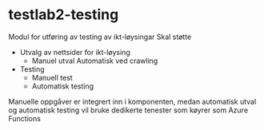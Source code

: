 # testlab2-testing
Modul for utføring av testing av ikt-løysingar
Skal støtte 
* Utvalg av nettsider for ikt-løysing
  * Manuel utval
   Automatisk ved crawling
* Testing
  * Manuell test
  * Automatisk testing

Manuelle oppgåver er integrert inn i komponenten, medan automatisk utval og automatisk testing vil bruke dedikerte tenester som køyrer som Azure Functions
